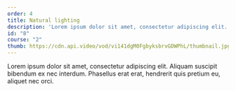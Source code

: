 ```yaml
---
order: 4
title: Natural lighting
description: 'Lorem ipsum dolor sit amet, consectetur adipiscing elit. Aliquam suscipit bibendum ex nec interdum.'
id: "8"
course: "2"
thumb: https://cdn.api.video/vod/vi141dgM0FgbyksbrvGDWPhL/thumbnail.jpg
---
```

Lorem ipsum dolor sit amet, consectetur adipiscing elit. Aliquam suscipit bibendum ex nec interdum. Phasellus erat erat, hendrerit quis pretium eu, aliquet nec orci.
